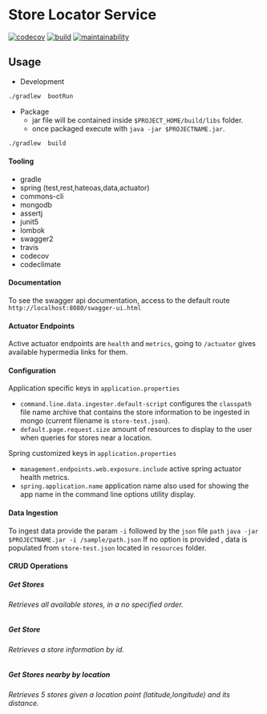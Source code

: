 # Store Locator Service
[![codecov](https://codecov.io/gh/omaru/store-locator/branch/master/graph/badge.svg)](https://codecov.io/gh/omaru/store-locator)
[![build](https://travis-ci.org/omaru/store-locator.svg?branch=master)](https://travis-ci.org/omaru/store-locator)
[![maintainability](https://api.codeclimate.com/v1/badges/907e2222bdc0209b2865/maintainability)](https://codeclimate.com/github/omaru/store-locator/maintainability)
## Usage
- Development
```bash
./gradlew  bootRun
```
- Package
   -  jar file will be contained inside `$PROJECT_HOME/build/libs` folder.
   - once packaged execute with `java -jar $PROJECTNAME.jar`.
```bash
./gradlew  build
``` 
#### Tooling
- gradle
- spring (test,rest,hateoas,data,actuator)
- commons-cli
- mongodb
- assertj
- junit5
- lombok
- swagger2
- travis
- codecov
- codeclimate
#### Documentation
To see the swagger api documentation, access to the default route `http://localhost:8080/swagger-ui.html`
#### Actuator Endpoints
Active actuator endpoints are `health` and `metrics`, going to `/actuator` gives available hypermedia links for them.
#### Configuration
Application specific  keys in `application.properties`
- `command.line.data.ingester.default-script` configures the `classpath` file name archive that contains
 the store information to be ingested in mongo (current filename is `store-test.json`).
- `default.page.request.size` amount of resources to display to the user when queries for stores near a location.

Spring customized keys in `application.properties`
- `management.endpoints.web.exposure.include` active spring actuator health metrics. 
- `spring.application.name` application name also used for showing the app name in the command line 
options utility display.
#### Data Ingestion
To ingest data provide the param `-i` followed by the `json` file `path`
`java -jar $PROJECTNAME.jar -i /sample/path.json`
If no option is provided , data is populated from `store-test.json` 
located in  `resources` folder.
#### CRUD Operations
##### Get Stores
###### Retrieves all available stores, in a no specified order.
##### Get Store
###### Retrieves  a store information by id.
##### Get Stores nearby by location
###### Retrieves  5 stores given a location point (latitude,longitude) and its distance.
